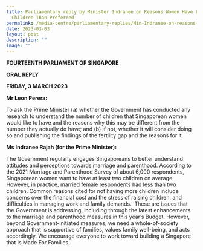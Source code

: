 ```yaml
---
title: Parliamentary reply by Minister Indranee on Reasons Women Have Fewer
  Children Than Preferred
permalink: /media-centre/parliamentary-replies/Min-Indranee-on-reasons-women-have-fewer-children-than-preferred/
date: 2023-03-03
layout: post
description: ""
image: ""
---
```

**FOURTEENTH PARLIAMENT OF SINGAPORE**

**ORAL REPLY**

**FRIDAY, 3 MARCH 2023**

**Mr Leon Perera:**

To ask the Prime Minister (a) whether the Government has conducted any research to understand the number of children that Singaporean women would like to have and the reasons why this may be different from the number they actually do have; and (b) if not, whether it will consider doing so and publishing the findings of the fertility gap and the reasons for it.

**Ms Indranee Rajah (for the Prime Minister):**

The Government regularly engages Singaporeans to better understand attitudes and perceptions towards marriage and parenthood. According to the 2021 Marriage and Parenthood Survey of about 6,000 respondents, Singaporean women want to have at least two children on average. However, in practice, married female respondents had less than two children. Common reasons cited for not having more children include concerns over the financial cost and the stress of raising children, and difficulties in managing work and family demands.  These are issues that the Government is addressing, including through the latest enhancements to the marriage and parenthood measures in this year’s Budget. However, beyond Government-initiated measures, we need a whole-of-society approach that is supportive of families, values family well-being, and acts accordingly. We encourage everyone to work toward building a Singapore that is Made For Families.